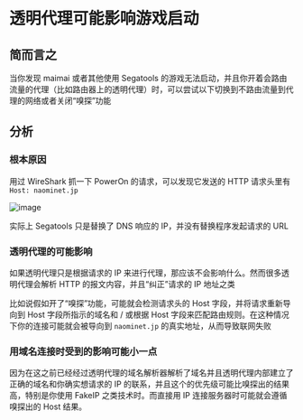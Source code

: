 # 透明代理可能影响游戏启动

## 简而言之

当你发现 maimai 或者其他使用 Segatools 的游戏无法启动，并且你开着会路由流量的代理（比如路由器上的透明代理）时，可以尝试以下切换到不路由流量到代理的网络或者关闭“嗅探”功能

## 分析

### 根本原因

用过 WireShark 抓一下 PowerOn 的请求，可以发现它发送的 HTTP 请求头里有 `Host: naominet.jp`

![image](./images/img.avif)

实际上 Segatools 只是替换了 DNS 响应的 IP，并没有替换程序发起请求的 URL

### 透明代理的可能影响

如果透明代理只是根据请求的 IP 来进行代理，那应该不会影响什么。然而很多透明代理会解析 HTTP 的报文内容，并且“纠正”请求的 IP 地址之类

比如说假如开了“嗅探”功能，可能就会检测请求头的 Host 字段，并将请求重新导向到 Host 字段所指示的域名和 / 或根据 Host 字段来匹配路由规则。在这种情况下你的连接可能就会被导向到 `naominet.jp` 的真实地址，从而导致联网失败

### 用域名连接时受到的影响可能小一点

因为在这之前已经经过透明代理的域名解析器解析了域名并且透明代理内部建立了正确的域名和你确实想请求的 IP 的联系，并且这个的优先级可能比嗅探出的结果高，特别是你使用 FakeIP 之类技术时。而直接用 IP 连接服务器时可能就会遵循嗅探出的 Host 结果。